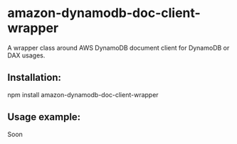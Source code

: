 # amazon-dynamodb-doc-client-wrapper
A wrapper class around AWS DynamoDB document client for DynamoDB or DAX usages.

## Installation:
npm install amazon-dynamodb-doc-client-wrapper

## Usage example:
Soon
